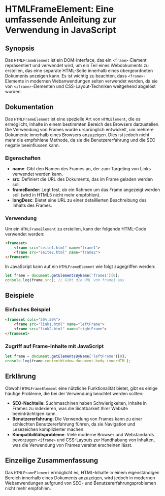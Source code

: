<!--
Meta Description: # HTMLFrameElement: Eine umfassende Anleitung zur Verwendung in JavaScript ## Synopsis Das `HTMLFrameElement` ist ein DOM-Interface, das ein `<frame>`...
Meta Keywords: frame, die, html, von, htmlframeelement
-->

# HTMLFrameElement: Eine umfassende Anleitung zur Verwendung in JavaScript

## Synopsis
Das `HTMLFrameElement` ist ein DOM-Interface, das ein `<frame>`-Element repräsentiert und verwendet wird, um ein Teil eines Webdokuments zu erstellen, das eine separate HTML-Seite innerhalb eines übergeordneten Dokuments anzeigen kann. Es ist wichtig zu beachten, dass `<frame>`-Elemente in modernen Webanwendungen selten verwendet werden, da sie von `<iframe>`-Elementen und CSS-Layout-Techniken weitgehend abgelöst wurden.

## Dokumentation
Das `HTMLFrameElement` ist eine spezielle Art von `HTMLElement`, die es ermöglicht, Inhalte in einem bestimmten Bereich des Browsers darzustellen. Die Verwendung von Frames wurde ursprünglich entwickelt, um mehrere Dokumente innerhalb eines Browsers anzuzeigen. Dies ist jedoch nicht mehr die empfohlene Methode, da sie die Benutzererfahrung und die SEO negativ beeinflussen kann.

### Eigenschaften
- **name**: Gibt den Namen des Frames an, der zum Targeting von Links verwendet werden kann.
- **src**: Definiert die URL des Dokuments, das im Frame geladen werden soll.
- **frameBorder**: Legt fest, ob ein Rahmen um das Frame angezeigt werden soll (wird in HTML5 nicht mehr empfohlen).
- **longDesc**: Bietet eine URL zu einer detaillierten Beschreibung des Inhalts des Frames.

### Verwendung
Um ein `HTMLFrameElement` zu erstellen, kann der folgende HTML-Code verwendet werden:

```html
<frameset>
    <frame src="seite1.html" name="frame1">
    <frame src="seite2.html" name="frame2">
</frameset>
```

In JavaScript kann auf ein `HTMLFrameElement` wie folgt zugegriffen werden:

```javascript
let frame = document.getElementsByName('frame1')[0];
console.log(frame.src); // Gibt die URL von frame1 aus
```

## Beispiele
### Einfaches Beispiel

```html
<frameset cols="50%,50%">
    <frame src="link1.html" name="leftFrame">
    <frame src="link2.html" name="rightFrame">
</frameset>
```

### Zugriff auf Frame-Inhalte mit JavaScript

```javascript
let frame = document.getElementsByName('leftFrame')[0];
console.log(frame.contentWindow.document.body.innerHTML);
```

## Erklärung
Obwohl `HTMLFrameElement` eine nützliche Funktionalität bietet, gibt es einige häufige Probleme, die bei der Verwendung beachtet werden sollten:

- **SEO-Nachteile**: Suchmaschinen haben Schwierigkeiten, Inhalte in Frames zu indexieren, was die Sichtbarkeit Ihrer Website beeinträchtigen kann.
- **Benutzererfahrung**: Die Verwendung von Frames kann zu einer schlechten Benutzererfahrung führen, da sie Navigation und Lesezeichen komplizierter machen.
- **Kompatibilitätsprobleme**: Viele moderne Browser und Webstandards bevorzugen `<iframe>` und CSS-Layouts zur Handhabung von Inhalten, was die Verwendung von Frames veraltet erscheinen lässt.

## Einzeilige Zusammenfassung
Das `HTMLFrameElement` ermöglicht es, HTML-Inhalte in einem eigenständigen Bereich innerhalb eines Dokuments anzuzeigen, wird jedoch in modernen Webanwendungen aufgrund von SEO- und Benutzererfahrungsproblemen nicht mehr empfohlen.